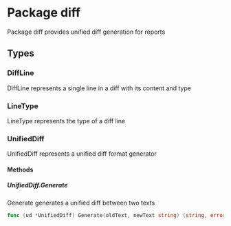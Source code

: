 # Package diff

Package diff provides unified diff generation for reports


## Types

### DiffLine

DiffLine represents a single line in a diff with its content and type


### LineType

LineType represents the type of a diff line


### UnifiedDiff

UnifiedDiff represents a unified diff format generator


#### Methods

##### UnifiedDiff.Generate

Generate generates a unified diff between two texts


```go
func (ud *UnifiedDiff) Generate(oldText, newText string) (string, error)
```

